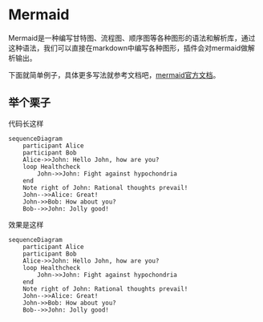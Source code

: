 # Mermaid
Mermaid是一种编写甘特图、流程图、顺序图等各种图形的语法和解析库，通过这种语法，我们可以直接在markdown中编写各种图形，插件会对mermaid做解析输出。

下面就简单例子，具体更多写法就参考文档吧，[mermaid官方文档](https://mermaid-js.github.io/mermaid/#/flowchart)。


## 举个栗子

代码长这样

```
sequenceDiagram
    participant Alice
    participant Bob
    Alice->>John: Hello John, how are you?
    loop Healthcheck
        John->>John: Fight against hypochondria
    end
    Note right of John: Rational thoughts prevail!
    John-->>Alice: Great!
    John->>Bob: How about you?
    Bob-->>John: Jolly good!
```

效果是这样

```mermaid
sequenceDiagram
    participant Alice
    participant Bob
    Alice->>John: Hello John, how are you?
    loop Healthcheck
        John->>John: Fight against hypochondria
    end
    Note right of John: Rational thoughts prevail!
    John-->>Alice: Great!
    John->>Bob: How about you?
    Bob-->>John: Jolly good!
```